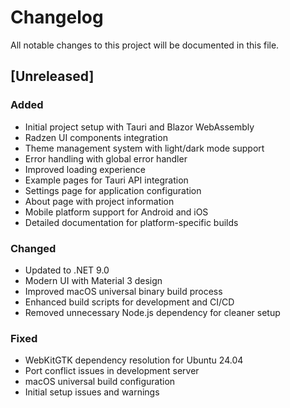 # Changelog

All notable changes to this project will be documented in this file.

## [Unreleased]

### Added
- Initial project setup with Tauri and Blazor WebAssembly
- Radzen UI components integration
- Theme management system with light/dark mode support
- Error handling with global error handler
- Improved loading experience
- Example pages for Tauri API integration
- Settings page for application configuration
- About page with project information
- Mobile platform support for Android and iOS
- Detailed documentation for platform-specific builds

### Changed
- Updated to .NET 9.0
- Modern UI with Material 3 design
- Improved macOS universal binary build process
- Enhanced build scripts for development and CI/CD
- Removed unnecessary Node.js dependency for cleaner setup

### Fixed
- WebKitGTK dependency resolution for Ubuntu 24.04
- Port conflict issues in development server
- macOS universal build configuration
- Initial setup issues and warnings
